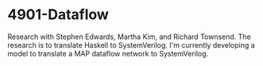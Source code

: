 # 4901-Dataflow
Research with Stephen Edwards, Martha Kim, and Richard Townsend. The research is to translate Haskell to SystemVerilog. I'm currently developing a model to translate a MAP dataflow network to SystemVerilog.
